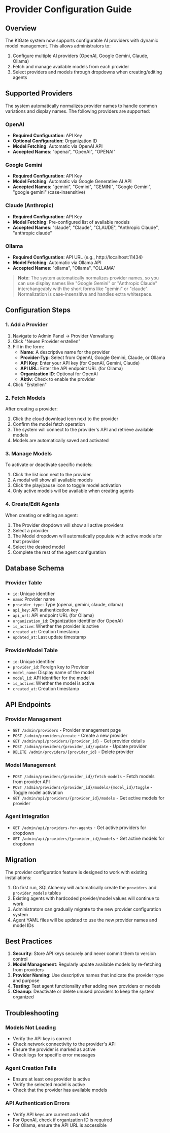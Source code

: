 # Provider Configuration Guide

## Overview

The KIGate system now supports configurable AI providers with dynamic model management. This allows administrators to:

1. Configure multiple AI providers (OpenAI, Google Gemini, Claude, Ollama)
2. Fetch and manage available models from each provider
3. Select providers and models through dropdowns when creating/editing agents

## Supported Providers

The system automatically normalizes provider names to handle common variations and display names. The following providers are supported:

### OpenAI
- **Required Configuration**: API Key
- **Optional Configuration**: Organization ID
- **Model Fetching**: Automatic via OpenAI API
- **Accepted Names**: "openai", "OpenAI", "OPENAI"

### Google Gemini
- **Required Configuration**: API Key
- **Model Fetching**: Automatic via Google Generative AI API
- **Accepted Names**: "gemini", "Gemini", "GEMINI", "Google Gemini", "google gemini" (case-insensitive)

### Claude (Anthropic)
- **Required Configuration**: API Key
- **Model Fetching**: Pre-configured list of available models
- **Accepted Names**: "claude", "Claude", "CLAUDE", "Anthropic Claude", "anthropic claude"

### Ollama
- **Required Configuration**: API URL (e.g., http://localhost:11434)
- **Model Fetching**: Automatic via Ollama API
- **Accepted Names**: "ollama", "Ollama", "OLLAMA"

> **Note**: The system automatically normalizes provider names, so you can use display names like "Google Gemini" or "Anthropic Claude" interchangeably with the short forms like "gemini" or "claude". Normalization is case-insensitive and handles extra whitespace.

## Configuration Steps

### 1. Add a Provider

1. Navigate to Admin Panel → Provider Verwaltung
2. Click "Neuen Provider erstellen"
3. Fill in the form:
   - **Name**: A descriptive name for the provider
   - **Provider-Typ**: Select from OpenAI, Google Gemini, Claude, or Ollama
   - **API Key**: Enter your API key (for OpenAI, Gemini, Claude)
   - **API URL**: Enter the API endpoint URL (for Ollama)
   - **Organization ID**: Optional for OpenAI
   - **Aktiv**: Check to enable the provider
4. Click "Erstellen"

### 2. Fetch Models

After creating a provider:

1. Click the cloud download icon next to the provider
2. Confirm the model fetch operation
3. The system will connect to the provider's API and retrieve available models
4. Models are automatically saved and activated

### 3. Manage Models

To activate or deactivate specific models:

1. Click the list icon next to the provider
2. A modal will show all available models
3. Click the play/pause icon to toggle model activation
4. Only active models will be available when creating agents

### 4. Create/Edit Agents

When creating or editing an agent:

1. The Provider dropdown will show all active providers
2. Select a provider
3. The Model dropdown will automatically populate with active models for that provider
4. Select the desired model
5. Complete the rest of the agent configuration

## Database Schema

### Provider Table
- `id`: Unique identifier
- `name`: Provider name
- `provider_type`: Type (openai, gemini, claude, ollama)
- `api_key`: API authentication key
- `api_url`: API endpoint URL (for Ollama)
- `organization_id`: Organization identifier (for OpenAI)
- `is_active`: Whether the provider is active
- `created_at`: Creation timestamp
- `updated_at`: Last update timestamp

### ProviderModel Table
- `id`: Unique identifier
- `provider_id`: Foreign key to Provider
- `model_name`: Display name of the model
- `model_id`: API identifier for the model
- `is_active`: Whether the model is active
- `created_at`: Creation timestamp

## API Endpoints

### Provider Management
- `GET /admin/providers` - Provider management page
- `POST /admin/providers/create` - Create a new provider
- `GET /admin/api/providers/{provider_id}` - Get provider details
- `POST /admin/providers/{provider_id}/update` - Update provider
- `DELETE /admin/providers/{provider_id}` - Delete provider

### Model Management
- `POST /admin/providers/{provider_id}/fetch-models` - Fetch models from provider API
- `POST /admin/providers/{provider_id}/models/{model_id}/toggle` - Toggle model activation
- `GET /admin/api/providers/{provider_id}/models` - Get active models for provider

### Agent Integration
- `GET /admin/api/providers-for-agents` - Get active providers for dropdown
- `GET /admin/api/providers/{provider_id}/models` - Get active models for dropdown

## Migration

The provider configuration feature is designed to work with existing installations:

1. On first run, SQLAlchemy will automatically create the `providers` and `provider_models` tables
2. Existing agents with hardcoded provider/model values will continue to work
3. Administrators can gradually migrate to the new provider configuration system
4. Agent YAML files will be updated to use the new provider names and model IDs

## Best Practices

1. **Security**: Store API keys securely and never commit them to version control
2. **Model Management**: Regularly update available models by re-fetching from providers
3. **Provider Naming**: Use descriptive names that indicate the provider type and purpose
4. **Testing**: Test agent functionality after adding new providers or models
5. **Cleanup**: Deactivate or delete unused providers to keep the system organized

## Troubleshooting

### Models Not Loading
- Verify the API key is correct
- Check network connectivity to the provider's API
- Ensure the provider is marked as active
- Check logs for specific error messages

### Agent Creation Fails
- Ensure at least one provider is active
- Verify the selected model is active
- Check that the provider has available models

### API Authentication Errors
- Verify API keys are current and valid
- For OpenAI, check if organization ID is required
- For Ollama, ensure the API URL is accessible
